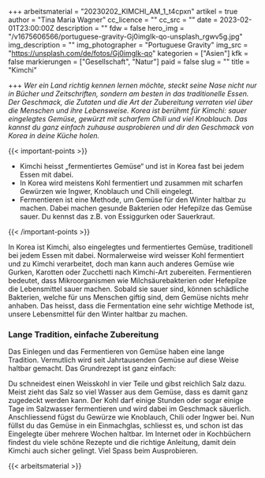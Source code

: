 +++
arbeitsmaterial = "20230202_KIMCHI_AM_1_t4cpxn"
artikel = true
author = "Tina Maria Wagner"
cc_licence = ""
cc_src = ""
date = 2023-02-01T23:00:00Z
description = ""
fdw = false
hero_img = "/v1675606566/portuguese-gravity-Gj0imgIk-qo-unsplash_rgwv5g.jpg"
img_description = ""
img_photographer = "Portuguese Gravity"
img_src = "https://unsplash.com/de/fotos/Gj0imgIk-qo"
kategorien = ["Asien"]
kfk = false
markierungen = ["Gesellschaft", "Natur"]
paid = false
slug = ""
title = "Kimchi"

+++
_Wer ein Land richtig kennen lernen möchte, steckt seine Nase nicht nur in Bücher und Zeitschriften, sondern am besten in das traditionelle Essen. Der Geschmack, die Zutaten und die Art der Zubereitung verraten viel über die Menschen und ihre Lebensweise. Korea ist berühmt für Kimchi: sauer eingelegtes Gemüse, gewürzt mit scharfem Chili und viel Knoblauch. Das kannst du ganz einfach zuhause ausprobieren und dir den Geschmack von Korea in deine Küche holen._

  
{{< important-points >}} 



<ul>

<li>Kimchi heisst „fermentiertes Gemüse“ und ist in Korea fast bei jedem Essen mit dabei.</li>

<li>In Korea wird meistens Kohl fermentiert und zusammen mit scharfen Gewürzen wie Ingwer, Knoblauch und Chili eingelegt.</li>

<li>Fermentieren ist eine Methode, um Gemüse für den Winter haltbar zu machen. Dabei machen gesunde Bakterien oder Hefepilze das Gemüse sauer. Du kennst das z.B. von Essiggurken oder Sauerkraut.</li>

</ul> {{< /important-points >}}

In Korea ist Kimchi, also eingelegtes und fermentiertes Gemüse, traditionell bei jedem Essen mit dabei. Normalerweise wird weisser Kohl fermentiert und zu Kimchi verarbeitet, doch man kann auch anderes Gemüse wie Gurken, Karotten oder Zucchetti nach Kimchi-Art zubereiten. Fermentieren bedeutet, dass Mikroorganismen wie Milchsäurebakterien oder Hefepilze die Lebensmittel sauer machen. Sobald sie sauer sind, können schädliche Bakterien, welche für uns Menschen giftig sind, dem Gemüse nichts mehr anhaben. Das heisst, dass die Fermentation eine sehr wichtige Methode ist, unsere Lebensmittel für den Winter haltbar zu machen.

### Lange Tradition, einfache Zubereitung

Das Einlegen und das Fermentieren von Gemüse haben eine lange Tradition. Vermutlich wird seit Jahrtausenden Gemüse auf diese Weise haltbar gemacht. Das Grundrezept ist ganz einfach:

Du schneidest einen Weisskohl in vier Teile und gibst reichlich Salz dazu. Meist zieht das Salz so viel Wasser aus dem Gemüse, dass es damit ganz zugedeckt werden kann. Der Kohl darf einige Stunden oder sogar einige Tage im Salzwasser fermentieren und wird dabei im Geschmack säuerlich. Anschliessend fügst du Gewürze wie Knoblauch, Chili oder Ingwer bei. Nun füllst du das Gemüse in ein Einmachglas, schliesst es, und schon ist das Eingelegte über mehrere Wochen haltbar. Im Internet oder in Kochbüchern findest du viele schöne Rezepte und die richtige Anleitung, damit dein Kimchi auch sicher gelingt. Viel Spass beim Ausprobieren.



 {{< arbeitsmaterial >}} 